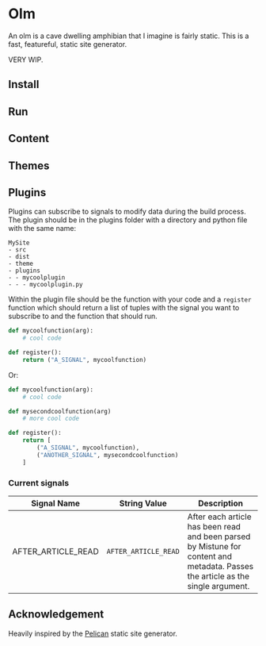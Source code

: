 # Olm

An olm is a cave dwelling amphibian that I imagine is fairly static. This is a fast, featureful, static site generator.

VERY WIP.

## Install

## Run

## Content

## Themes

## Plugins

Plugins can subscribe to signals to modify data during the build process. The plugin should be in the plugins folder with a directory and python file with the same name: 

```
MySite
- src
- dist
- theme
- plugins
- - mycoolplugin
- - - mycoolplugin.py
```

Within the plugin file should be the function with your code and a `register` function which should return a list of tuples with the signal you want to subscribe to and the function that should run.

```python
def mycoolfunction(arg):
    # cool code

def register():
    return ("A_SIGNAL", mycoolfunction)
```

Or:

```python
def mycoolfunction(arg):
    # cool code

def mysecondcoolfunction(arg)
    # more cool code

def register():
    return [
        ("A_SIGNAL", mycoolfunction),
        ("ANOTHER_SIGNAL", mysecondcoolfunction)
    ]
```

### Current signals

Signal Name | String Value | Description
---|---|---
AFTER_ARTICLE_READ |`AFTER_ARTICLE_READ` | After each article has been read and been parsed by Mistune for content and metadata. Passes the article as the single argument.

## Acknowledgement

Heavily inspired by the [Pelican](https://blog.getpelican.com/) static site generator.
